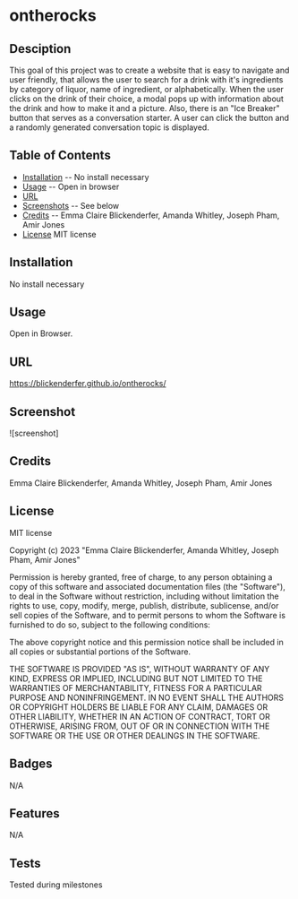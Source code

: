 # ontherocks


## Desciption
This goal of this project was to create a website that is easy to navigate and user friendly, that allows the user to search for a drink with it's ingredients by category of liquor, name of ingredient, or alphabetically. When the user clicks on the drink of their choice, a modal pops up with information about the drink and how to make it and a picture. Also, there is an "Ice Breaker" button that serves as a conversation starter. A user can click the button and a randomly generated conversation topic is displayed. 


## Table of Contents
- [Installation](#installation) -- No install necessary
- [Usage](#Usage) -- Open in browser
- [URL](https://blickenderfer.github.io/ontherocks/)
- [Screenshots](#screenshot) -- See below
- [Credits](#Credits) -- Emma Claire Blickenderfer, Amanda Whitley, Joseph Pham, Amir Jones
- [License](#license) MIT license

## Installation
No install necessary

## Usage
Open in Browser. 

## URL
https://blickenderfer.github.io/ontherocks/

## Screenshot
![screenshot]

## Credits
Emma Claire Blickenderfer, Amanda Whitley, Joseph Pham, Amir Jones

## License
MIT license

Copyright (c) 2023 "Emma Claire Blickenderfer, Amanda Whitley, Joseph Pham, Amir Jones"

Permission is hereby granted, free of charge, to any person obtaining a copy of this software and associated documentation files (the "Software"), to deal in the Software without restriction, including without limitation the rights to use, copy, modify, merge, publish, distribute, sublicense, and/or sell copies of the Software, and to permit persons to whom the Software is furnished to do so, subject to the following conditions:

The above copyright notice and this permission notice shall be included in all copies or substantial portions of the Software.

THE SOFTWARE IS PROVIDED "AS IS", WITHOUT WARRANTY OF ANY KIND, EXPRESS OR IMPLIED, INCLUDING BUT NOT LIMITED TO THE WARRANTIES OF MERCHANTABILITY, FITNESS FOR A PARTICULAR PURPOSE AND NONINFRINGEMENT. IN NO EVENT SHALL THE AUTHORS OR COPYRIGHT HOLDERS BE LIABLE FOR ANY CLAIM, DAMAGES OR OTHER LIABILITY, WHETHER IN AN ACTION OF CONTRACT, TORT OR OTHERWISE, ARISING FROM, OUT OF OR IN CONNECTION WITH THE SOFTWARE OR THE USE OR OTHER DEALINGS IN THE SOFTWARE.

## Badges
N/A

## Features
N/A

## Tests
Tested during milestones